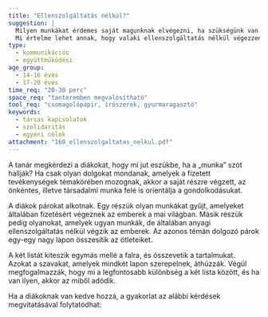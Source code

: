 ```yaml
---
title: "Ellenszolgáltatás nélkül?"
suggestion: | 
  Milyen munkákat érdemes saját magunknak elvégezni, ha szükségünk van rá? És milyeneket nem?
  Mi értelme lehet annak, hogy valaki ellenszolgáltatás nélkül végezzen munkát mások számára?
type:
  - kommunikációs
  - együttműködési
age_group:
  - 14-16 éves
  - 17-20 éves
time_req: "20-30 perc"
space_req: "tanteremben megvalósítható"
tool_req: "csomagolópapír, írószerek, gyurmaragasztó"
keywords: 
  - társas kapcsolatok
  - szolidaritás
  - egyéni célok
attachment: "160_ellenszolgaltatas_nelkul.pdf"
---
```


A tanár megkérdezi a diákokat, hogy mi jut eszükbe, ha a „munka” szót hallják? Ha csak olyan dolgokat mondanak, amelyek a fizetett tevékenységek témakörében mozognak, akkor a saját részre végzett, az önkéntes, illetve társadalmi munka felé is orientálja a gondolkodásukat.

A diákok párokat alkotnak. Egy részük olyan munkákat gyűjt, amelyeket általában fizetésért végeznek az emberek a mai világban. Másik részük pedig olyanokat, amelyek ugyan munkák, de általában anyagi ellenszolgáltatás nélkül végzik az emberek. Az azonos témán dolgozó párok egy-egy nagy lapon összesítik az ötleteiket.

A két listát kiteszik egymás mellé a falra, és összevetik a tartalmukat. Azokat a szavakat, amelyek mindkét lapon szerepelnek, áthúzzák. Végül megfogalmazzák, hogy mi a legfontosabb különbség a két lista között, és ha van ilyen, akkor az miből adódik.

Ha a diákoknak van kedve hozzá, a gyakorlat az alábbi kérdések megvitatásával folytatódhat:
  
  
